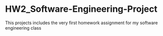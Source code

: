 # HW2_Software-Engineering-Project
This projects includes the very first homework assignment for my software engineering class
